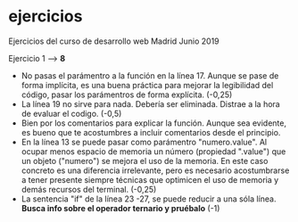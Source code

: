 # ejercicios
Ejercicios del curso de desarrollo web Madrid Junio 2019

Ejercicio 1 --> **8**

- No pasas el parámentro a la función en la línea 17. Aunque se pase de forma implícita, es una buena práctica para mejorar la legibilidad del código, pasar los parámentros de forma explícita. (-0,25)
- La línea 19 no sirve para nada. Debería ser eliminada. Distrae a la hora de evaluar el codigo. (-0,5)
- Bien por los comentarios para explicar la función. Aunque sea evidente, es bueno que te acostumbres a incluir comentarios desde el principio.
- En la línea 13 se puede pasar como parámentro "numero.value". Al ocupar menos espacio de memoria un número (propiedad ".value") que un objeto ("numero") se mejora el uso de la memoria. En este caso concreto es una diferencia irrelevante, pero es necesario acostumbrarse a tener presente siempre técnicas que optimicen el uso de memoria y demás recursos del terminal. (-0,25)
- La sentencia "if" de la línea 23 -27, se puede reducir a una sóla línea. **Busca info sobre el operador ternario y pruébalo** (-1)
